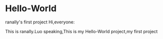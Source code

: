 # Hello-World
ranally's first project
Hi,everyone:

This is ranally.Luo speaking,This is my Hello-World project,my first
project
